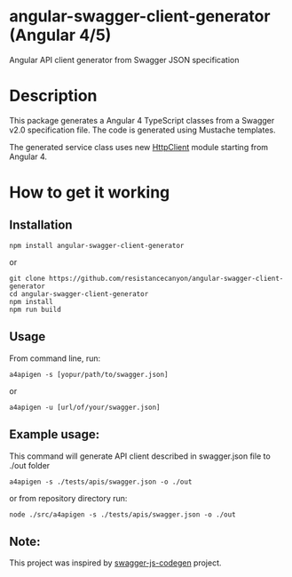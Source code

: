 # angular-swagger-client-generator (Angular 4/5)
Angular API client generator from Swagger JSON specification

# Description
This package generates a Angular 4 TypeScript classes from a Swagger v2.0 specification file. The code is generated using Mustache templates.

The generated service class uses new [HttpClient](https://angular.io/guide/http) module starting from Angular 4.

# How to get it working

## Installation

`npm install angular-swagger-client-generator`

or  

`git clone https://github.com/resistancecanyon/angular-swagger-client-generator`  
`cd angular-swagger-client-generator`  
`npm install`  
`npm run build`  

## Usage

From command line, run:
```
a4apigen -s [yopur/path/to/swagger.json]
```

or
```
a4apigen -u [url/of/your/swagger.json]
```

## Example usage:

This command will generate API client described in swagger.json file to ./out folder
```
a4apigen -s ./tests/apis/swagger.json -o ./out
```

or from repository directory run:
```
node ./src/a4apigen -s ./tests/apis/swagger.json -o ./out
```

## Note:
This project was inspired by [swagger-js-codegen](https://github.com/wcandillon/swagger-js-codegen) project.
